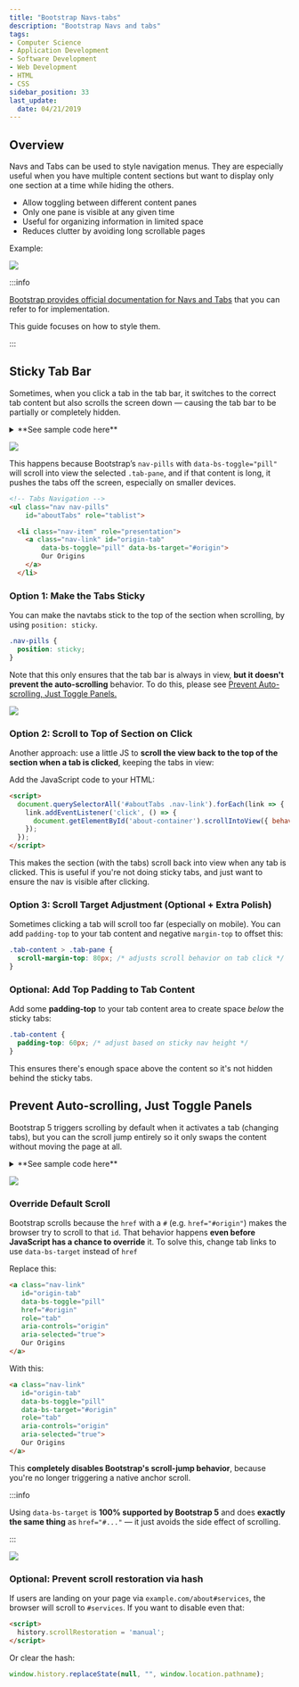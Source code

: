 ```yaml
---
title: "Bootstrap Navs-tabs"
description: "Bootstrap Navs and tabs"
tags: 
- Computer Science
- Application Development
- Software Development
- Web Development
- HTML
- CSS
sidebar_position: 33
last_update:
  date: 04/21/2019
---
```



## Overview 

Navs and Tabs can be used to style navigation menus. They are especially useful when you have multiple content sections but want to display only one section at a time while hiding the others. 

- Allow toggling between different content panes
- Only one pane is visible at any given time
- Useful for organizing information in limited space
- Reduces clutter by avoiding long scrollable pages

Example:

<div class="img-center"> 

![](/gif/docs/bootstrap-navs-and-tabs.gif)

</div>


:::info 

[Bootstrap provides official documentation for Navs and Tabs](https://getbootstrap.com/docs/5.3/components/navs-tabs/#tabs) that you can refer to for implementation. 

This guide focuses on how to style them.

:::


## Sticky Tab Bar 

Sometimes, when you click a tab in the tab bar, it switches to the correct tab content but also scrolls the screen down — causing the tab bar to be partially or completely hidden.

<details>
  <summary> **See sample code here** </summary>

```html
<div class="container about-container" id="about-container">

    <!-- Tabs Navigation -->
    <ul class="nav nav-pills" 
        id="aboutTabs" role="tablist">
      <li class="nav-item" role="presentation">
        <a class="nav-link" id="origin-tab" 
            aria-controls="origin" aria-selected="false"role="tab" tabindex="-1"
            data-bs-toggle="pill" data-bs-target="#origin">
           Our Origins
        </a>
      </li>
      <li class="nav-item" role="presentation">
        <a class="nav-link" id="services-tab" 
            aria-controls="services" aria-selected="false" role="tab" tabindex="-1"
            data-bs-toggle="pill" data-bs-target="#services">
            Our Services
        </a>
      </li>
      <li class="nav-item" role="presentation">
        <a class="nav-link" id="mission-tab" 
            aria-controls="mission" aria-selected="false" role="tab" tabindex="-1"
            data-bs-toggle="pill" data-bs-target="#mission">
            Our Mission
        </a>
      </li>
      <li class="nav-item" role="presentation">
        <a class="nav-link active" id="commitment-tab" 
            aria-controls="commitment" aria-selected="true"role="tab" tabindex="-1"
            data-bs-toggle="pill" data-bs-target="#commitment">
            Our Commitment
        </a>
      </li>
    </ul>

    <!-- Tabs Content -->
    <div class="tab-content" id="aboutTabsContent">
      <div class="tab-pane fade" id="origin" 
            role="tabpanel" aria-labelledby="origin-tab">
        <h3>Our Origins</h3>
        <p>Lorem ipsum dolor sit amet.........
        </p>
      </div>
      <div class="tab-pane fade" id="services" 
            role="tabpanel" aria-labelledby="services-tab">
        <h3>Our Services</h3>
        <p>Lorem ipsum dolor sit amet.........
        </p>
      </div>
      <div class="tab-pane fade" id="mission" 
            role="tabpanel" aria-labelledby="mission-tab">
        <h3>Our Mission</h3>
        <p>Lorem ipsum dolor sit amet.........
        </p>
      </div>
      <div class="tab-pane fade active show" id="commitment" 
            role="tabpanel" aria-labelledby="commitment-tab">
        <h3>Our Commitment</h3>
        <p>Lorem ipsum dolor sit amet.........
        </p>
      </div>
    </div>

</div>  
```

</details>

<div class="img-center"> 

![](/gif/docs/bootstrap-navs-and-tabs-2.gif)

</div>


This happens because Bootstrap’s `nav-pills` with `data-bs-toggle="pill"` will scroll into view the selected `.tab-pane`, and if that content is long, it pushes the tabs off the screen, especially on smaller devices. 

```html
<!-- Tabs Navigation -->
<ul class="nav nav-pills" 
    id="aboutTabs" role="tablist">

  <li class="nav-item" role="presentation">
    <a class="nav-link" id="origin-tab" 
        data-bs-toggle="pill" data-bs-target="#origin">
        Our Origins
    </a>
  </li>
```

### Option 1: Make the Tabs Sticky 

You can make the navtabs stick to the top of the section when scrolling, by using `position: sticky`.

```css
.nav-pills {
  position: sticky;
}
```

Note that this only ensures that the tab bar is always in view, **but it doesn't prevent the auto-scrolling** behavior. To do this, please see [Prevent Auto-scrolling, Just Toggle Panels.](#prevent-auto-scrolling-just-toggle-panels)

<div class="img-center"> 

![](/gif/docs/bootstrap-navs-and-tabs-3.gif)

</div>



### Option 2: Scroll to Top of Section on Click

Another approach: use a little JS to **scroll the view back to the top of the section when a tab is clicked**, keeping the tabs in view:

Add the JavaScript code to your HTML:

```html
<script>
  document.querySelectorAll('#aboutTabs .nav-link').forEach(link => {
    link.addEventListener('click', () => {
      document.getElementById('about-container').scrollIntoView({ behavior: 'smooth' });
    });
  });
</script>
```

This makes the section (with the tabs) scroll back into view when any tab is clicked. This is useful if you're not doing sticky tabs, and just want to ensure the nav is visible after clicking.


### Option 3: Scroll Target Adjustment (Optional + Extra Polish)

Sometimes clicking a tab will scroll too far (especially on mobile). You can add `padding-top` to your tab content and negative `margin-top` to offset this:

```css
.tab-content > .tab-pane {
  scroll-margin-top: 80px; /* adjusts scroll behavior on tab click */
}
```

### Optional: Add Top Padding to Tab Content

Add some **padding-top** to your tab content area to create space *below* the sticky tabs:

```css
.tab-content {
  padding-top: 60px; /* adjust based on sticky nav height */
}
```

This ensures there's enough space above the content so it's not hidden behind the sticky tabs.


## Prevent Auto-scrolling, Just Toggle Panels

Bootstrap 5 triggers scrolling by default when it activates a tab (changing tabs), but you can the scroll jump entirely so it only swaps the content without moving the page at all.

<details>
  <summary> **See sample code here** </summary>

```html
<div class="container about-container" id="about-container">

    <!-- Tabs Navigation -->
    <ul class="nav nav-pills" 
        id="aboutTabs" role="tablist">
      <li class="nav-item" role="presentation">
        <a class="nav-link" id="origin-tab" 
            aria-controls="origin" aria-selected="false"role="tab" tabindex="-1"
            data-bs-toggle="pill" data-bs-target="#origin">
           Our Origins
        </a>
      </li>
      <li class="nav-item" role="presentation">
        <a class="nav-link" id="services-tab" 
            aria-controls="services" aria-selected="false" role="tab" tabindex="-1"
            data-bs-toggle="pill" data-bs-target="#services">
            Our Services
        </a>
      </li>
      <li class="nav-item" role="presentation">
        <a class="nav-link" id="mission-tab" 
            aria-controls="mission" aria-selected="false" role="tab" tabindex="-1"
            data-bs-toggle="pill" data-bs-target="#mission">
            Our Mission
        </a>
      </li>
      <li class="nav-item" role="presentation">
        <a class="nav-link active" id="commitment-tab" 
            aria-controls="commitment" aria-selected="true"role="tab" tabindex="-1"
            data-bs-toggle="pill" data-bs-target="#commitment">
            Our Commitment
        </a>
      </li>
    </ul>

    <!-- Tabs Content -->
    <div class="tab-content" id="aboutTabsContent">
      <div class="tab-pane fade" id="origin" 
            role="tabpanel" aria-labelledby="origin-tab">
        <h3>Our Origins</h3>
        <p>Lorem ipsum dolor sit amet.........
        </p>
      </div>
      <div class="tab-pane fade" id="services" 
            role="tabpanel" aria-labelledby="services-tab">
        <h3>Our Services</h3>
        <p>Lorem ipsum dolor sit amet.........
        </p>
      </div>
      <div class="tab-pane fade" id="mission" 
            role="tabpanel" aria-labelledby="mission-tab">
        <h3>Our Mission</h3>
        <p>Lorem ipsum dolor sit amet.........
        </p>
      </div>
      <div class="tab-pane fade active show" id="commitment" 
            role="tabpanel" aria-labelledby="commitment-tab">
        <h3>Our Commitment</h3>
        <p>Lorem ipsum dolor sit amet.........
        </p>
      </div>
    </div>

</div>  
```

</details>

<div class="img-center"> 

![](/gif/docs/bootstrap-navs-and-tabs-3.gif)

</div>

###  Override Default Scroll

Bootstrap scrolls because the `href` with a `#` (e.g. `href="#origin"`) makes the browser try to scroll to that `id`. That behavior happens **even before JavaScript has a chance to override** it. To solve this, change tab links to use `data-bs-target` instead of `href`

Replace this:

```html
<a class="nav-link" 
   id="origin-tab" 
   data-bs-toggle="pill" 
   href="#origin" 
   role="tab" 
   aria-controls="origin" 
   aria-selected="true">
   Our Origins
</a>
```

With this:

```html
<a class="nav-link" 
   id="origin-tab" 
   data-bs-toggle="pill" 
   data-bs-target="#origin" 
   role="tab" 
   aria-controls="origin" 
   aria-selected="true">
   Our Origins
</a>
```

This **completely disables Bootstrap's scroll-jump behavior**, because you're no longer triggering a native anchor scroll.

:::info 

Using `data-bs-target` is **100% supported by Bootstrap 5** and does **exactly the same thing** as `href="#..."` — it just avoids the side effect of scrolling.

:::

<div class="img-center"> 

![](/gif/docs/bootstrap-navs-and-tabs.gif)

</div>


### Optional: Prevent scroll restoration via hash

If users are landing on your page via `example.com/about#services`, the browser will scroll to `#services`. If you want to disable even that:

```html
<script>
  history.scrollRestoration = 'manual';
</script>
```

Or clear the hash:

```js
window.history.replaceState(null, "", window.location.pathname);
```
